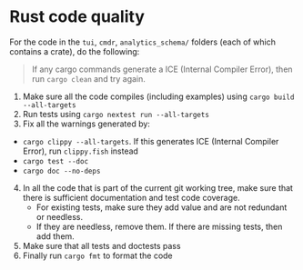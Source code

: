 # Rust code quality

For the code in the `tui`,  `cmdr`, `analytics_schema/` folders (each of which contains a
crate), do the following:

> If any cargo commands generate a ICE (Internal Compiler Error), then run `cargo clean` and try again.

1. Make sure all the code compiles (including examples) using `cargo build --all-targets`
2. Run tests using `cargo nextest run --all-targets`
3. Fix all the warnings generated by:
  - `cargo clippy --all-targets`. If this generates ICE (Internal Compiler Error), run `clippy.fish` instead
  - `cargo test --doc`
  - `cargo doc --no-deps`
4. In all the code that is part of the current git working tree, make sure that there is sufficient
   documentation and test code coverage.
   - For existing tests, make sure they add value and are not redundant or needless.
   - If they are needless, remove them. If there are missing tests, then add them.
5. Make sure that all tests and doctests pass
6. Finally run `cargo fmt` to format the code